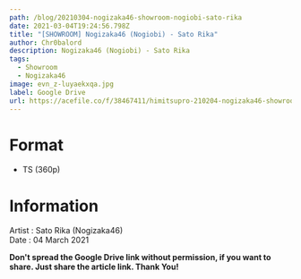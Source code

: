 ```yaml
---
path: /blog/20210304-nogizaka46-showroom-nogiobi-sato-rika
date: 2021-03-04T19:24:56.798Z
title: "[SHOWROOM] Nogizaka46 (Nogiobi) - Sato Rika"
author: Chr0balord
description: Nogizaka46 (Nogiobi) - Sato Rika
tags:
  - Showroom
  - Nogizaka46
image: evn_z-luyaekxqa.jpg
label: Google Drive
url: https://acefile.co/f/38467411/himitsupro-210204-nogizaka46-showroom-nogiobi-sato-rika-ts
---
```

# Format

* TS (360p)

# Information

Artist : Sato Rika (Nogizaka46) \
Date : 04 March 2021

**Don't spread the Google Drive link without permission, if you want to share. Just share the article link. Thank You!**